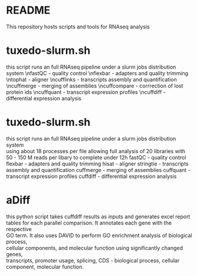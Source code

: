 # README #

This repository hosts scripts and tools for RNAseq analysis

# tuxedo-slurm.sh #
this script runs an full RNAseq pipeline under a slurm jobs distribution system
\nfastQC - quality control
\nflexbar - adapters and quality trimming
\ntophat - aligner
\ncufflinks - transcripts assembly and quantification
\ncuffmerge - merging of assemblies
\ncuffcompare - corrrection of lost protein ids
\ncuffquant - transcript expression profiles
\ncuffdiff - differential expression analysis

# tuxedo-slurm.sh #
this script runs an full RNAseq pipeline under a slurm jobs distribution system \
using about 18 processes per file allowing full analysis of 20 libraries with \
50 - 150 M reads per libary to complete under 12h
fastQC - quality control
flexbar - adapters and quality trimming
hisat - aligner
stringtie - transcripts assembly and quantification
cuffmerge - merging of assemblies
cuffquant - transcript expression profiles
cuffdiff - differential expression analysis

# aDiff #
this python script takes cuffdiff results as inputs and generates excel report \
tables for each parallel comparison. It annotates each gene with the respective \
GO term. It also uses DAVID to perform GO enrichment analysis of biological process, \
cellular components,  and molecular function using significantly changed genes, \
transcripts, promoter usage, splicing, CDS  - biological process, cellular \
component, molecular function.